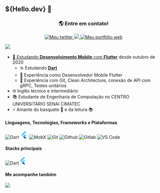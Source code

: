## **${Hello.dev}** **👋**

<div align='center'>
    <h3> <b> 🌎 Entre em contato! </b> </h3> <p>
    <a href='twitter.com/feliper_dev'>
        <img src='assets/twitter-logo-4.png' width=35 title='Meu twitter'>
    </a><a href='https://www.linkedin.com/in/felipe-azevedo-ribeiro/' title='Meu linkedin'>
        <img src='assets/lnd.png' width=30>
    </a><a href='https://feliper.dev'>
        <img src='assets/html.webp' width=30 title='Meu portfólio web'>
</div>

<div align="left">
    <tr>
        <td><img width="380px" src="https://github-readme-stats.vercel.app/api?username=feliper2002&theme=algolia&line"/></td>
    </tr>   
</div>

- 📱 Estudando **Desenvolvimento Mobile** com [**Flutter**](https://flutter.dev) desde outubro de 2020
    - ☕ Estudando [**Dart**](https://dart.dev)
    - 📱 Experiência como Desenvolvedor Mobile Flutter
    - 🔋 Experiência com Git, Clean Architecture, conexão de API com gRPC, Testes unitários
- 🌐 Inglês técnico e intermediário
- 📚 Estudante de Engenharia de Computação no CENTRO UNIVERSITÁRIO SENAI CIMATEC
- ⚡ Amante do basquete 🏀 e da leitura 📚

#### **Línguagens**, **Tecnologias**, **Frameworks** e **Plataformas**

<img src='assets/dart-logo.png' width=25 title='Dart'> <img src="assets/flutter-logo.png" width=25 title='Flutter'/> <img src='assets/mobx.png' width=30 title='MobX'> <img src="assets/git.png" width=25 title='Git'/> <img src="assets/github.png" width=25 title='Github'/> <img src="assets/gitlab.png" width=25 title='Gitlab'> <img src='assets/vscode.png' width=25 title='VS Code'>

#### **Stacks principais**

<img src='assets/dart-logo.png' width=25 title='Dart'><img src="assets/flutter-logo.png" width=25 title='Flutter'/>
    
#### **Me acompanhe também**
<a href="twitch.tv/feliper_dev">
    <img src="https://img.shields.io/badge/Twitch-9146FF?style=for-the-badge&logo=twitch&logoColor=white">
</a>

